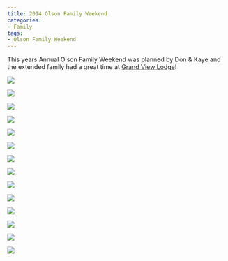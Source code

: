 ```yaml
---
title: 2014 Olson Family Weekend
categories:
- Family
tags:
- Olson Family Weekend
---
```


This years Annual Olson Family Weekend was planned by Don & Kaye and the extended family had a great time at [Grand View Lodge](http://www.grandviewlodge.com)!



  
   ![](/assets/posts/2014/20141018-082041-3427.jpg)
  

  
   ![](/assets/posts/2014/20141018-103352-3459.jpg)
  

  
   ![](/assets/posts/2014/20141018-103850-3466.jpg)
  

  
   ![](/assets/posts/2014/20141018-104313-3477.jpg)
  

  
   ![](/assets/posts/2014/20141018-104500-3498.jpg)
  

  
   ![](/assets/posts/2014/20141018-104920-3529.jpg)
  

  
   ![](/assets/posts/2014/20141018-105037-3546.jpg)
  

  
   ![](/assets/posts/2014/20141018-105441-3566.jpg)
  

  
   ![](/assets/posts/2014/20141019-091751-3621.jpg)
  

  
   ![](/assets/posts/2014/20141019-092235-3627.jpg)
  

  
   ![](/assets/posts/2014/20141019-092655-3637.jpg)
  

  
   ![](/assets/posts/2014/20141019-092659-3639.jpg)
  

  
   ![](/assets/posts/2014/20141019-092758-3647.jpg)
  

  
   ![](/assets/posts/2014/20141019-093150-3671.jpg)
  


